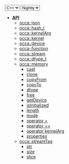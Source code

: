 <div class="api-version-container">
  <select onchange="vm.onLanguageChange(this)">
    <option value="cpp">C++</option>
  </select>
  <select onchange="vm.onVersionChange(this)">
    <option value="nightly">Nightly</option>
  </select>
</div>

- [**API**](/api/)
  - [occa::json](/api/json/)
  - [occa::hash_t](/api/hash_t)
  - [occa::kernelArg](/api/kernelArg)
  - [occa::kernel](/api/kernel/)
  - [occa::device](/api/device/)
  - [occa::function](/api/function)
  - [occa::stream](/api/stream)
  - [occa::dtype_t](/api/dtype_t)
  - [occa::memory](/api/memory/)
    - [cast](/api/memory/cast)
    - [clone](/api/memory/clone)
    - [copyFrom](/api/memory/copyFrom)
    - [copyTo](/api/memory/copyTo)
    - [dtype](/api/memory/dtype)
    - [free](/api/memory/free)
    - [getDevice](/api/memory/getDevice)
    - [isInitialized](/api/memory/isInitialized)
    - [length](/api/memory/length)
    - [mode](/api/memory/mode)
    - [operator +](/api/memory/operator_add)
    - [operator ==](/api/memory/operator_equals)
    - [operator  kernelArg](/api/memory/operator_kernelArg)
    - [properties](/api/memory/properties)
  - [occa::streamTag](/api/streamTag)
    - [ptr](/api/memory/ptr)
    - [size](/api/memory/size)
    - [slice](/api/memory/slice)
